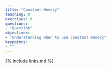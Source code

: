 ```yaml
---
title: "Constant Memory"
teaching: 0
exercises: 0
questions:
- "Question"
objectives:
- "Understanding when to use constant memory"
keypoints:
- ""
---
```


{% include links.md %}